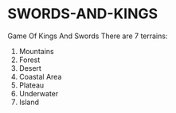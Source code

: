# SWORDS-AND-KINGS
Game Of Kings And Swords
There are 7 terrains:
1. Mountains
2. Forest
3. Desert
4. Coastal Area
5. Plateau
6. Underwater
7. Island
